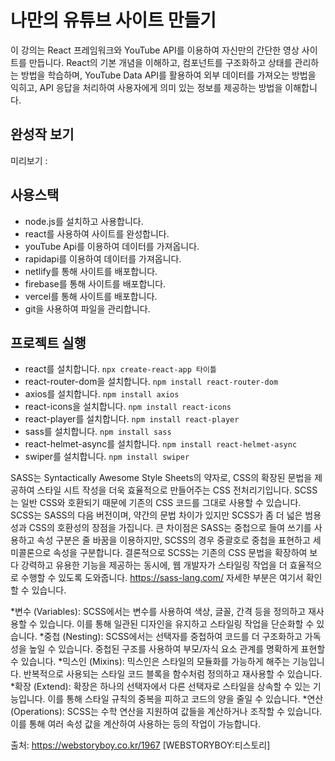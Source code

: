 # 나만의 유튜브 사이트 만들기

이 강의는 React 프레임워크와 YouTube API를 이용하여 자신만의 간단한 영상 사이트를 만듭니다. React의 기본 개념을 이해하고, 컴포넌트를 구조화하고 상태를 관리하는 방법을 학습하며,
YouTube Data API를 활용하여 외부 데이터를 가져오는 방법을 익히고, API 응답을 처리하여 사용자에게 의미 있는 정보를 제공하는 방법을 이해합니다.

## 완성작 보기

미리보기 :

## 사용스택

- node.js를 설치하고 사용합니다.
- react를 사용하여 사이트를 완성합니다.
- youTube Api를 이용하여 데이터를 가져옵니다.
- rapidapi를 이용하여 데이터를 가져옵니다.
- netlify를 통해 사이트를 배포합니다.
- firebase를 통해 사이트를 배포합니다.
- vercel를 통해 사이트를 배포합니다.
- git을 사용하여 파일을 관리합니다.

## 프로젝트 실행

- react를 설치합니다. `npx create-react-app 타이틀`
- react-router-dom을 설치합니다. `npm install react-router-dom`
- axios를 설치합니다. `npm install axios`
- react-icons을 설치합니다. `npm install react-icons`
- react-player를 설치합니다. `npm install react-player`
- sass를 설치합니다. `npm install sass`
- react-helmet-async를 설치합니다. `npm install react-helmet-async`
- swiper를 설치합니다. `npm install swiper`

SASS는 Syntactically Awesome Style Sheets의 약자로, CSS의 확장된 문법을 제공하여 스타일 시트 작성을 더욱 효율적으로 만들어주는 CSS 전처리기입니다.
SCSS는 일반 CSS와 호환되기 때문에 기존의 CSS 코드를 그대로 사용할 수 있습니다.
SCSS는 SASS의 다음 버전이며, 약간의 문법 차이가 있지만 SCSS가 좀 더 넓은 범용성과 CSS의 호환성의 장점을 가집니다.
큰 차이점은 SASS는 중첩으로 들여 쓰기를 사용하고 속성 구분은 줄 바꿈을 이용하지만,
SCSS의 경우 중괄호로 중첩을 표현하고 세미콜론으로 속성을 구분합니다.
결론적으로 SCSS는 기존의 CSS 문법을 확장하여 보다 강력하고 유용한 기능을 제공하는 동시에, 웹 개발자가 스타일링 작업을 더 효율적으로 수행할 수 있도록 도와줍니다.
https://sass-lang.com/ 자세한 부분은 여기서 확인할 수 있습니다.

*변수 (Variables): SCSS에서는 변수를 사용하여 색상, 글꼴, 간격 등을 정의하고 재사용할 수 있습니다. 이를 통해 일관된 디자인을 유지하고 스타일링 작업을 단순화할 수 있습니다.
*중첩 (Nesting): SCSS에서는 선택자를 중첩하여 코드를 더 구조화하고 가독성을 높일 수 있습니다. 중첩된 구조를 사용하여 부모/자식 요소 관계를 명확하게 표현할 수 있습니다.
*믹스인 (Mixins): 믹스인은 스타일의 모듈화를 가능하게 해주는 기능입니다. 반복적으로 사용되는 스타일 코드 블록을 함수처럼 정의하고 재사용할 수 있습니다.
*확장 (Extend): 확장은 하나의 선택자에서 다른 선택자로 스타일을 상속할 수 있는 기능입니다. 이를 통해 스타일 규칙의 중복을 피하고 코드의 양을 줄일 수 있습니다. \*연산 (Operations): SCSS는 수학 연산을 지원하여 값들을 계산하거나 조작할 수 있습니다. 이를 통해 여러 속성 값을 계산하여 사용하는 등의 작업이 가능합니다.

출처: https://webstoryboy.co.kr/1967 [WEBSTORYBOY:티스토리]
